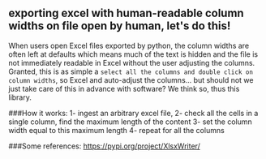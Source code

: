 ## exporting excel with human-readable column widths on file open by human, let's do this!
When users open Excel files exported by python, the column widths are often left at defaults which means much of the text is hidden and the file is not immediately readable in Excel without the user adjusting the columns.  Granted, this is as simple a `select all the columns and double click on column widths`, so Excel and auto-adjust the columns... but should not we just take care of this in advance with software?  We think so, thus this library.

###How it works:
1- ingest an arbitrary excel file,
2- check all the cells in a single column, find the maximum length of the content
3- set the column width equal to this maximum length
4- repeat for all the columns

###Some references:
https://pypi.org/project/XlsxWriter/

